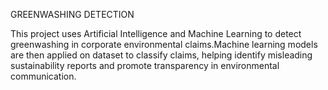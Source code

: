 GREENWASHING DETECTION

This project uses Artificial Intelligence and Machine Learning to detect greenwashing in corporate environmental claims.Machine learning models are then applied on dataset to classify claims, helping identify misleading sustainability reports and promote transparency in environmental communication.
